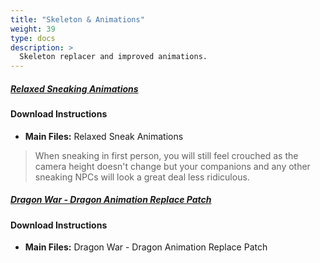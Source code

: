 ```yaml
---
title: "Skeleton & Animations"
weight: 39
type: docs
description: >
  Skeleton replacer and improved animations.
---
```








##### [Relaxed Sneaking Animations](https://www.nexusmods.com/skyrimspecialedition/mods/37260?tab=files)

#### Download Instructions

- **Main Files:** Relaxed Sneak Animations

> When sneaking in first person, you will still feel crouched as the camera height doesn't change but your companions and any other sneaking NPCs will look a great deal less ridiculous.








##### [Dragon War - Dragon Animation Replace Patch](https://www.nexusmods.com/skyrimspecialedition/mods/51310?tab=files)

#### Download Instructions

- **Main Files:** Dragon War - Dragon Animation Replace Patch

